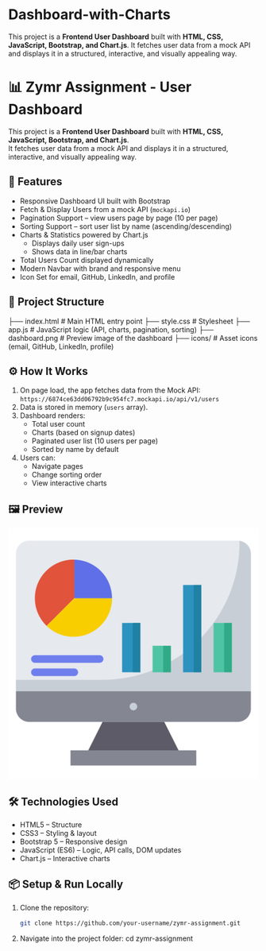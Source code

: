 # Dashboard-with-Charts
This project is a **Frontend User Dashboard** built with **HTML, CSS, JavaScript, Bootstrap, and Chart.js**.   It fetches user data from a mock API and displays it in a structured, interactive, and visually appealing way.

# 📊 Zymr Assignment - User Dashboard

This project is a **Frontend User Dashboard** built with **HTML, CSS, JavaScript, Bootstrap, and Chart.js**.  
It fetches user data from a mock API and displays it in a structured, interactive, and visually appealing way.

## 🚀 Features
- Responsive Dashboard UI built with Bootstrap  
- Fetch & Display Users from a mock API (`mockapi.io`)  
- Pagination Support – view users page by page (10 per page)  
- Sorting Support – sort user list by name (ascending/descending)  
- Charts & Statistics powered by Chart.js  
  - Displays daily user sign-ups  
  - Shows data in line/bar charts  
- Total Users Count displayed dynamically  
- Modern Navbar with brand and responsive menu  
- Icon Set for email, GitHub, LinkedIn, and profile  

## 📂 Project Structure
├── index.html # Main HTML entry point
├── style.css # Stylesheet
├── app.js # JavaScript logic (API, charts, pagination, sorting)
├── dashboard.png # Preview image of the dashboard
├── icons/ # Asset icons (email, GitHub, LinkedIn, profile)


## ⚙️ How It Works
1. On page load, the app fetches data from the Mock API:  
   `https://6874ce63dd06792b9c954fc7.mockapi.io/api/v1/users`  
2. Data is stored in memory (`users` array).  
3. Dashboard renders:  
   - Total user count  
   - Charts (based on signup dates)  
   - Paginated user list (10 users per page)  
   - Sorted by name by default  
4. Users can:  
   - Navigate pages  
   - Change sorting order  
   - View interactive charts  

## 🖼️ Preview
![Dashboard Preview](./dashboard.png)

## 🛠️ Technologies Used
- HTML5 – Structure  
- CSS3 – Styling & layout  
- Bootstrap 5 – Responsive design  
- JavaScript (ES6) – Logic, API calls, DOM updates  
- Chart.js – Interactive charts  

## 📦 Setup & Run Locally
1. Clone the repository:
   ```bash
   git clone https://github.com/your-username/zymr-assignment.git
2. Navigate into the project folder:
    cd zymr-assignment
